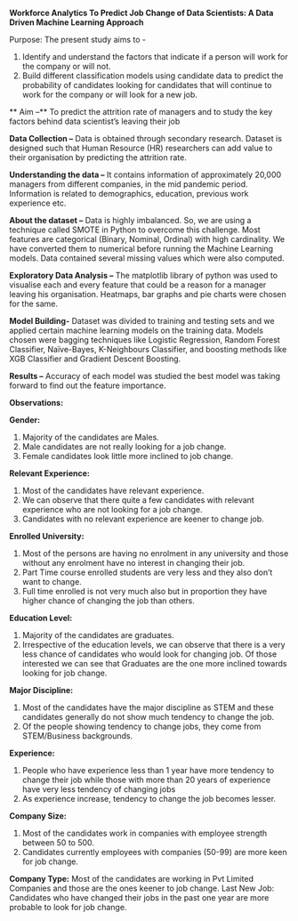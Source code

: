 **Workforce Analytics To Predict Job Change of Data Scientists: A Data Driven Machine Learning Approach**

Purpose:
The present study aims to - 
1. Identify and understand the factors that indicate if a person will work for the company or will not.
2. Build different classification models using candidate data to predict the probability of candidates looking for candidates that will continue to work for the company or will look for a new job.


** Aim –**
To predict the attrition rate of managers and to study the key factors behind data scientist’s leaving their job

**Data Collection –**
Data is obtained through secondary research. Dataset is designed such that Human Resource (HR) researchers can add value to their organisation by predicting the attrition rate.

**Understanding the data –**
It contains information of approximately 20,000 managers from different companies, in the mid pandemic period. 
Information is related to demographics, education, previous work experience etc.

**About the dataset –**
Data is highly imbalanced. So, we are using a technique called SMOTE in Python to overcome this challenge.
Most features are categorical (Binary, Nominal, Ordinal) with high cardinality. We have converted them to numerical before running the Machine Learning models. 
Data contained several missing values which were also computed.

**Exploratory Data Analysis –**
The matplotlib library of python was used to visualise each and every feature that could be a reason for a manager leaving his organisation. 
Heatmaps, bar graphs and pie charts were chosen for the same.

**Model Building-**
Dataset was divided to training and testing sets and we applied certain machine learning models on the training data. 
Models chosen were bagging techniques like Logistic Regression, Random Forest Classifier, Naïve-Bayes, K-Neighbours Classifier, 
and boosting methods like XGB Classifier and Gradient Descent Boosting.

**Results –**
Accuracy of each model was studied the best model was taking forward to find out the feature importance.

**Observations:**

**Gender:**
1. Majority of the candidates are Males. 
2. Male candidates are not really looking for a job change.
3. Female candidates look little more inclined to job change.

**Relevant Experience:**
1. Most of the candidates have relevant experience.
2. We can observe that there quite a few candidates with relevant experience who are not looking for a job change.
3. Candidates with no relevant experience are keener to change job.

**Enrolled University:**
1. Most of the persons are having no enrolment in any university and those without any enrolment have no interest in changing their job.
2. Part Time course enrolled students are very less and they also don’t want to change.
3. Full time enrolled is not very much also but in proportion they have higher chance of changing the job than others.

**Education Level:**
1. Majority of the candidates are graduates. 
2. Irrespective of the education levels, we can observe that there is a very less chance of candidates who would look for changing job. Of those interested we can see that Graduates are the one more inclined towards looking for job change.

**Major Discipline:**
1. Most of the candidates have the major discipline as STEM and these candidates generally do not show much tendency to change the job.
2. Of the people showing tendency to change jobs, they come from STEM/Business backgrounds.


**Experience:**
1. People who have experience less than 1 year have more tendency to change their job while those with more than 20 years of experience have very less tendency of changing jobs
2. As experience increase, tendency to change the job becomes lesser.

**Company Size:**
1. Most of the candidates work in companies with employee strength between 50 to 500.
2. Candidates currently employees with companies (50-99) are more keen for job change.

**Company Type:**
Most of the candidates are working in Pvt Limited Companies and those are the ones keener to job change.
Last New Job:
Candidates who have changed their jobs in the past one year are more probable to look for job change.
